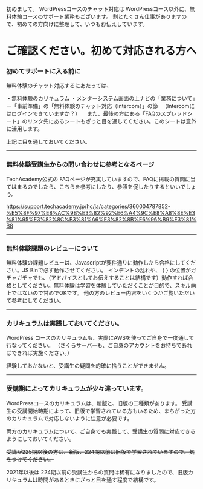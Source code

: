 初めまして。
WordPressコースのチャット対応は
WordPressコース以外に、無料体験コースのサポート業務もございます。
割とたくさん仕事がありますので、初めての方向けに整理して、いつもお伝えしています。

# ご確認ください。初めて対応される方へ

### 初めてサポートに入る前に

無料体験のチャット対応するにあたっては、

・無料体験のカリキュラム
・メンターシステム画面の上ナビの「業務について」ー「事前準備」の「無料体験のチャット対応（Intercom）」の節
　（Intercomにはログインできていますか？）
　また、最後の方にある「FAQのスプレッドシート」のリンク先にあるシートもざっと目を通してください。このシートは意外に活用します。

上記に目を通しておいてください。

----

### 無料体験受講生からの問い合わせに参考となるページ

TechAcademy公式の FAQページが充実していますので、FAQに掲載の質問に当てはまるのでしたら、こちらを参考にしたり、参照を促したりするといいでしょう。

https://support.techacademy.jp/hc/ja/categories/360004787852-%E5%8F%97%E8%AC%9B%E3%82%92%E6%A4%9C%E8%A8%8E%E3%81%95%E3%82%8C%E3%81%A6%E3%82%8B%E6%96%B9%E3%81%B8

----

### 無料体験課題のレビューについて

無料体験の課題レビューは、Javascriptが要件通りに動作したら合格にしてください。JS Binで必ず動作させてください。
インデントの乱れや、 { } の位置がガチャガチャでも、（アドバイスとしてお伝えすることは結構です）動作すれば合格としてください。無料体験は学習を体験していただくことが目的で、スキル向上ではないので甘めでOKです。
他の方のレビュー内容をいくつかご覧いただいて参考にしてください。

----

### カリキュラムは実践しておいてください。

WordPress コースのカリキュラムも、実際にAWSを使ってご自身で一度通して行なってください。
（さくらサーバーも、ご自身のアカウントをお持ちであればできれば実施ください。）

経験しておかないと、受講生の疑問を的確に拾うことができません。

----

### 受講期によってカリキュラムが少々違っています。

WordPressコースのカリキュラムは、新版と、旧版の二種類があります。
受講生の受講開始時期によって、旧版で学習されている方もいるため、まちがった方のカリキュラムで対応しないように注意が必要です。

両方のカリキュラムについて、ご自身でも実践して、受講生の質問に対応できるようにしておいてください。

~~受講が225期以後の方は、新版、224期以前は旧版で学習されていますので、気をつけてください。~~

2021年以後は 224期以前の受講生からの質問は稀有になりましたので、旧版カリキュラムは時間があるときにざっと目を通す程度で結構です。
